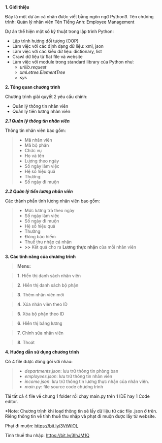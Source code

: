 __1. Giới thiệu__

Đây là một dự án cá nhân được viết bằng ngôn ngữ Python3.
Tên chương trình: Quản lý nhân viên
Tên Tiếng Anh: Employee Management

Dự án thể hiện một số kỹ thuật trong lập trình Python:
- Lập trình hướng đối tượng (OOP)
- Làm việc với các định dạng dữ liệu: xml, json
- Làm việc với các kiểu dữ liệu: dictionary, list
- Crawl dữ liệu từ flat file và website 
- Làm việc với module trong standard library của Python như:
  - _urllib.request_
  - _xml.etree.ElementTree_
  - _sys_

__2. Tổng quan chương trình__

Chương trình giải quyết 2 yêu cầu chính:
- Quản lý thông tin nhân viên
- Quản lý tiền lương nhân viên

___2.1 Quản lý thông tin nhân viên___

Thông tin nhân viên bao gồm:
>- Mã nhân viên
>- Mã bộ phận
>- Chức vụ
>- Họ và tên
>- Lương theo ngày
>- Số ngày làm việc
>- Hệ số hiệu quả
>- Thưởng
>- Số ngày đi muộn

___2.2 Quản lý tiền lương nhân viên___

Các thành phần tính lương nhân viên bao gồm:
>- Mức lương trả theo ngày
>- Số ngày làm việc
>- Số ngày đi muộn
>- Hệ số hiệu quả
>- Thưởng
>- Đóng bảo hiểm
>- Thuế thu nhập cá nhân
>- **>>** Kết quả cho ra **Lương thực nhận** của mỗi nhân viên

__3. Các tính năng của chương trình__

>**Menu:**

>**1.** Hiển thị danh sách nhân viên

>**2.** Hiển thị danh sách bộ phận

>**3.** Thêm nhân viên mới

>**4.** Xóa nhân viên theo ID

>**5.** Xóa bộ phận theo ID

>**6.** Hiển thị bảng lương

>**7.** Chỉnh sửa nhân viên

>**8.** Thoát

__4. Hướng dẫn sử dụng chương trình__

Có 4 file được đóng gói với nhau:
>- _departments.json_: lưu trữ thông tin phòng ban
>- _employees.json_: lưu trữ thông tin nhân viên
>- _income.json_: lưu trữ thông tin lương thực nhận của nhân viên.
>- _main.py_: file source code chương trình

Tải tất cả 4 file về chung 1 folder rồi chạy main.py trên 1 IDE hay 1 Code editor.

*Note: Chương trình khi load thông tin sẽ lấy dữ liệu từ các file .json ở trên.
Riêng thông tin về tính thuế thu nhập và phạt đi muộn được lấy từ website.

Phạt đi muộn: https://bit.ly/3VtWiOL

Tính thuế thu nhập: https://bit.ly/3IhJM1Q 
